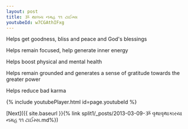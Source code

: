 ```yaml
---
layout: post
title: ૐ થાલય નમહ ૧૧ ટાઈમ્સ
youtubeId: w7CGAthIFxg
---
```

 
 
Helps get goodness, bliss and peace and God's blessings
 
Helps remain focused, help generate inner energy 
 
Helps boost physical and mental health 
 
Helps remain grounded and generates a sense of gratitude towards the greater power 
 
Helps reduce bad karma
 
 
 
 


{% include youtubePlayer.html id=page.youtubeId %}
 
[Next]({{ site.baseurl }}{% link  split1/_posts/2013-03-09-ૐ વૃથાવૃથાકારયા નમહ ૧૧ ટાઈમ્સ.md%})
 
